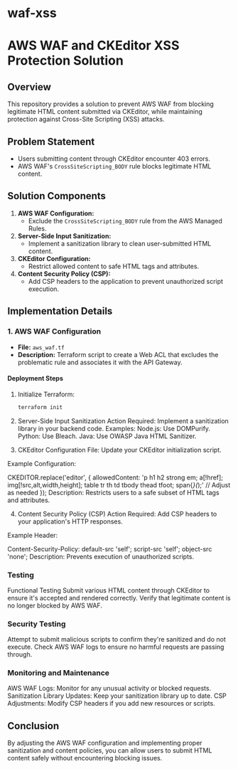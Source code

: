 # waf-xss
# AWS WAF and CKEditor XSS Protection Solution

## Overview

This repository provides a solution to prevent AWS WAF from blocking legitimate HTML content submitted via CKEditor, while maintaining protection against Cross-Site Scripting (XSS) attacks.

## Problem Statement

- Users submitting content through CKEditor encounter 403 errors.
- AWS WAF's `CrossSiteScripting_BODY` rule blocks legitimate HTML content.

## Solution Components

1. **AWS WAF Configuration:**
   - Exclude the `CrossSiteScripting_BODY` rule from the AWS Managed Rules.
2. **Server-Side Input Sanitization:**
   - Implement a sanitization library to clean user-submitted HTML content.
3. **CKEditor Configuration:**
   - Restrict allowed content to safe HTML tags and attributes.
4. **Content Security Policy (CSP):**
   - Add CSP headers to the application to prevent unauthorized script execution.

## Implementation Details

### 1. AWS WAF Configuration

- **File:** `aws_waf.tf`
- **Description:** Terraform script to create a Web ACL that excludes the problematic rule and associates it with the API Gateway.

#### Deployment Steps

1. Initialize Terraform:

   ```bash
   terraform init

2. Server-Side Input Sanitization
Action Required: Implement a sanitization library in your backend code.
Examples:
Node.js: Use DOMPurify.
Python: Use Bleach.
Java: Use OWASP Java HTML Sanitizer.
3. CKEditor Configuration
File: Update your CKEditor initialization script.

Example Configuration:

CKEDITOR.replace('editor', {
  allowedContent: 'p h1 h2 strong em; a[!href]; img[!src,alt,width,height]; table tr th td tbody thead tfoot; span{*}(*);' // Adjust as needed
});
Description: Restricts users to a safe subset of HTML tags and attributes.

4. Content Security Policy (CSP)
Action Required: Add CSP headers to your application's HTTP responses.

Example Header:

Content-Security-Policy: default-src 'self'; script-src 'self'; object-src 'none';
Description: Prevents execution of unauthorized scripts.

### Testing
Functional Testing
Submit various HTML content through CKEditor to ensure it's accepted and rendered correctly.
Verify that legitimate content is no longer blocked by AWS WAF.

### Security Testing
Attempt to submit malicious scripts to confirm they're sanitized and do not execute.
Check AWS WAF logs to ensure no harmful requests are passing through.

### Monitoring and Maintenance
AWS WAF Logs: Monitor for any unusual activity or blocked requests.
Sanitization Library Updates: Keep your sanitization library up to date.
CSP Adjustments: Modify CSP headers if you add new resources or scripts.

## Conclusion
By adjusting the AWS WAF configuration and implementing proper sanitization and content policies, you can allow users to submit HTML content safely without encountering blocking issues.


